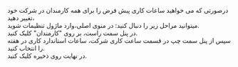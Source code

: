<p>درصورتی که می خواهید ساعات کاری پیش فرض را برای همه کارمندان در شرکت خود تغییر دهید،<br>میتوانید مراحل زیر را دنبال کنید: در منوی اصلی،وارد ماژول تنظیمات شوید.<br>در پنل سمت راست، بر روی "کارمندان" کلیک کنید.<br>سپس از پنل سمت چپ در قسمت ساعت کاری شرکت، ساعات استاندارد کاری در هفته را انتخاب کنید.<br>در نهایت روی ذخیره کلیک کنید.</p>